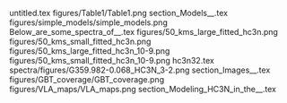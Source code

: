 untitled.tex
figures/Table1/Table1.png
section_Models__.tex
figures/simple_models/simple_models.png
Below_are_some_spectra_of__.tex
figures/50_kms_large_fitted_hc3n.png
figures/50_kms_small_fitted_hc3n.png
figures/50_kms_large_fitted_hc3n_10-9.png
figures/50_kms_small_fitted_hc3n_10-9.png
hc3n32.tex
spectra/figures/G359.982-0.068_HC3N_3-2.png
section_Images__.tex
figures/GBT_coverage/GBT_coverage.png
figures/VLA_maps/VLA_maps.png
section_Modeling_HC3N_in_the__.tex
